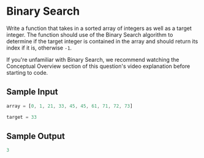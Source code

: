 # Binary Search

Write a function that takes in a sorted array of integers as well as a target integer. The function should use of the Binary Search algorithm to determine if the target integer is contained in the array and should return its index if it is, otherwise `-1`.

If you're unfamiliar with Binary Search, we recommend watching the Conceptual Overview section of this question's video explanation before starting to code.

## Sample Input
```javascript
array = [0, 1, 21, 33, 45, 45, 61, 71, 72, 73]

target = 33
```
## Sample Output
```javascript
3
```